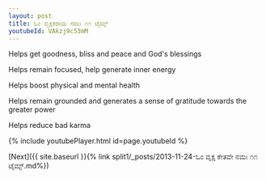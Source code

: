 ```yaml
---
layout: post
title: ಓಂ ವೃಕ್ಷಕರಾಯ ನಮಃ ೧೧ ಟೈಮ್ಸ್
youtubeId: VAkzj9c53mM
---
```

 
 
Helps get goodness, bliss and peace and God's blessings
 
Helps remain focused, help generate inner energy 
 
Helps boost physical and mental health 
 
Helps remain grounded and generates a sense of gratitude towards the greater power 
 
Helps reduce bad karma
 
 
 
 


{% include youtubePlayer.html id=page.youtubeId %}
 
[Next]({{ site.baseurl }}{% link  split1/_posts/2013-11-24-ಓಂ ವೃಕ್ಷ ಕೇತವೇ ನಮಃ ೧೧ ಟೈಮ್ಸ್.md%})
 
